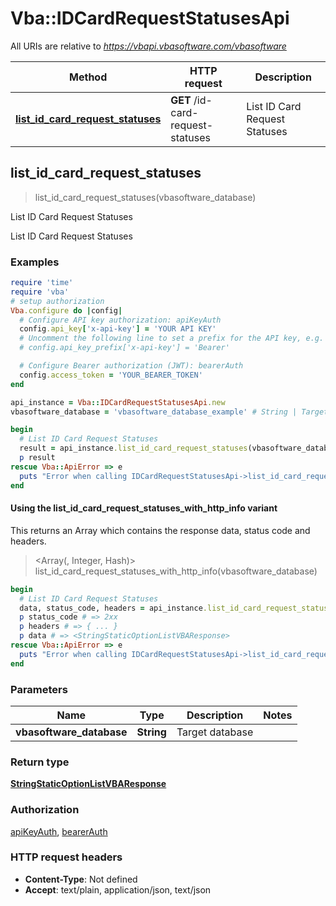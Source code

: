 # Vba::IDCardRequestStatusesApi

All URIs are relative to *https://vbapi.vbasoftware.com/vbasoftware*

| Method | HTTP request | Description |
| ------ | ------------ | ----------- |
| [**list_id_card_request_statuses**](IDCardRequestStatusesApi.md#list_id_card_request_statuses) | **GET** /id-card-request-statuses | List ID Card Request Statuses |


## list_id_card_request_statuses

> <StringStaticOptionListVBAResponse> list_id_card_request_statuses(vbasoftware_database)

List ID Card Request Statuses

List ID Card Request Statuses

### Examples

```ruby
require 'time'
require 'vba'
# setup authorization
Vba.configure do |config|
  # Configure API key authorization: apiKeyAuth
  config.api_key['x-api-key'] = 'YOUR API KEY'
  # Uncomment the following line to set a prefix for the API key, e.g. 'Bearer' (defaults to nil)
  # config.api_key_prefix['x-api-key'] = 'Bearer'

  # Configure Bearer authorization (JWT): bearerAuth
  config.access_token = 'YOUR_BEARER_TOKEN'
end

api_instance = Vba::IDCardRequestStatusesApi.new
vbasoftware_database = 'vbasoftware_database_example' # String | Target database

begin
  # List ID Card Request Statuses
  result = api_instance.list_id_card_request_statuses(vbasoftware_database)
  p result
rescue Vba::ApiError => e
  puts "Error when calling IDCardRequestStatusesApi->list_id_card_request_statuses: #{e}"
end
```

#### Using the list_id_card_request_statuses_with_http_info variant

This returns an Array which contains the response data, status code and headers.

> <Array(<StringStaticOptionListVBAResponse>, Integer, Hash)> list_id_card_request_statuses_with_http_info(vbasoftware_database)

```ruby
begin
  # List ID Card Request Statuses
  data, status_code, headers = api_instance.list_id_card_request_statuses_with_http_info(vbasoftware_database)
  p status_code # => 2xx
  p headers # => { ... }
  p data # => <StringStaticOptionListVBAResponse>
rescue Vba::ApiError => e
  puts "Error when calling IDCardRequestStatusesApi->list_id_card_request_statuses_with_http_info: #{e}"
end
```

### Parameters

| Name | Type | Description | Notes |
| ---- | ---- | ----------- | ----- |
| **vbasoftware_database** | **String** | Target database |  |

### Return type

[**StringStaticOptionListVBAResponse**](StringStaticOptionListVBAResponse.md)

### Authorization

[apiKeyAuth](../README.md#apiKeyAuth), [bearerAuth](../README.md#bearerAuth)

### HTTP request headers

- **Content-Type**: Not defined
- **Accept**: text/plain, application/json, text/json

